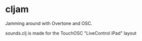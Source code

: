 # cljam

Jamming around with Overtone and OSC.

sounds.clj is made for the TouchOSC "LiveControl iPad" layout
